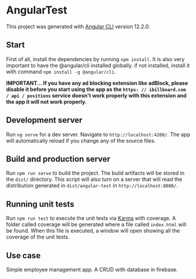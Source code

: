 # AngularTest
This project was generated with [Angular CLI](https://github.com/angular/angular-cli) version 12.2.0.

## Start
First of all, install the dependencies by running `npm install`.
It is also very important to have the @angular/cli installed globally. if not installed, install it with command `npm install -g @angular/cli`.

**IMPORTANT... If you have any ad blocking extension like adBlock, please disable it before you start using the app as the `https: // ibillboard.com / api / positions` service doesn't work properly with this extension and the app it will not work properly.**

## Development server
Run `ng serve` for a dev server. Navigate to `http://localhost:4200/`. The app will automatically reload if you change any of the source files.

## Build and production server
Run `npm run serve` to build the project. The build artifacts will be stored in the `dist/` directory. 
This script will also turn on a server that will read the distribution generated in `dist/angular-test` in `http://localhost:8080/`.

## Running unit tests
Run `npm run test` to execute the unit tests via [Karma](https://karma-runner.github.io) with coverage. 
A folder called coverage will be generated where a file called `index.html` will be found. When this file is executed, a window will open showing all the coverage of the unit tests.

## Use case
Simple employee management app. A CRUD with database in firebase.
